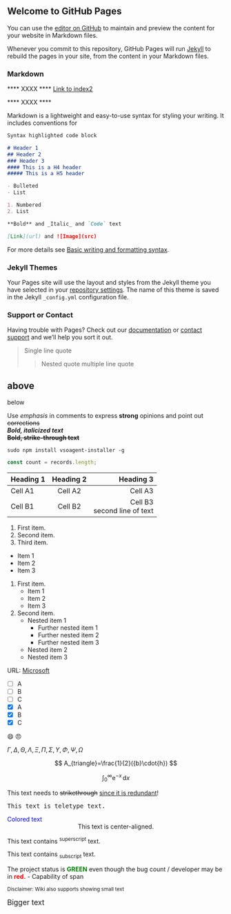 ## Welcome to GitHub Pages

You can use the [editor on GitHub](https://github.com/LucGenetier/lgtest1/edit/gh-pages/index.md) to maintain and preview the content for your website in Markdown files.

Whenever you commit to this repository, GitHub Pages will run [Jekyll](https://jekyllrb.com/) to rebuild the pages in your site, from the content in your Markdown files.

### Markdown

**** XXXX ****
[Link to index2](index2.md)

**** XXXX ****


Markdown is a lightweight and easy-to-use syntax for styling your writing. It includes conventions for

```markdown
Syntax highlighted code block

# Header 1
## Header 2
### Header 3
#### This is a H4 header
##### This is a H5 header

- Bulleted
- List

1. Numbered
2. List

**Bold** and _Italic_ and `Code` text

[Link](url) and ![Image](src)
```

For more details see [Basic writing and formatting syntax](https://docs.github.com/en/github/writing-on-github/getting-started-with-writing-and-formatting-on-github/basic-writing-and-formatting-syntax).

### Jekyll Themes

Your Pages site will use the layout and styles from the Jekyll theme you have selected in your [repository settings](https://github.com/LucGenetier/lgtest1/settings/pages). The name of this theme is saved in the Jekyll `_config.yml` configuration file.

### Support or Contact

Having trouble with Pages? Check out our [documentation](https://docs.github.com/categories/github-pages-basics/) or [contact support](https://support.github.com/contact) and we’ll help you sort it out.

> Single line quote
>> Nested quote
>> multiple line
>> quote

above
----
below

Use _emphasis_ in comments to express **strong** opinions and point out ~~corrections~~  
**_Bold, italicized text_**  
**~~Bold, strike-through text~~**

```
sudo npm install vsoagent-installer -g  
```

``` js
const count = records.length;
```

| Heading 1 | Heading 2 | Heading 3 |  
|-----------|:-----------:|-----------:|  
| Cell A1 | Cell A2 | Cell A3 |  
| Cell B1 | Cell B2 | Cell B3<br/>second line of text |  

1. First item.
1. Second item.
1. Third item.

- Item 1
- Item 2
- Item 3

1. First item.
   - Item 1
   - Item 2
   - Item 3
1. Second item.
   - Nested item 1
      - Further nested item 1
      - Further nested item 2
      - Further nested item 3
   - Nested item 2
   - Nested item 3
   
   
URL: [Microsoft](http://microsoft.com)

- [ ] A  
- [ ] B  
- [ ] C  
- [x] A  
- [x] B  
- [x] C  

:smile:
:angry:


$\Gamma,  \Delta,  \Theta, \Lambda, \Xi, \Pi, \Sigma, \Upsilon, \Phi, \Psi, \Omega$


$$
A_{triangle}=\frac{1}{2}({b}\cdot{h})
$$

$$
\int_0^\infty \mathrm{e}^{-x}\,\mathrm{d}x
$$    


<p>This text needs to <del>strikethrough</del> <ins>since it is redundant</ins>!</p>
<p><tt>This text is teletype text.</tt></p>
<font color="blue">Colored text</font>
<center>This text is center-aligned.</center>
<p>This text contains <sup>superscript</sup> text.</p>
<p>This text contains <sub>subscript</sub> text.</p>
<p>The project status is <span style="color:green;font-weight:bold">GREEN</span> even though the bug count / developer may be in <span style="color:red;font-weight:bold">red.</span> - Capability of span
<p><small>Disclaimer: Wiki also supports showing small text</small></p>
<p><big>Bigger text</big></p>












